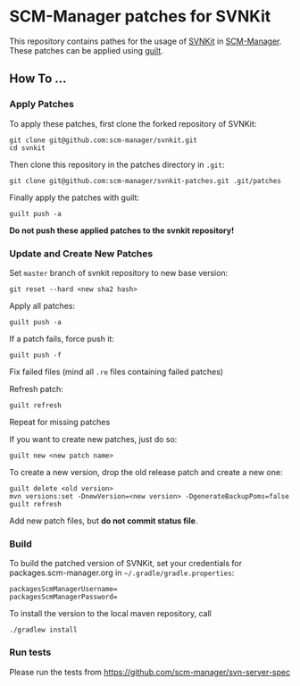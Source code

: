 # SCM-Manager patches for SVNKit

This repository contains pathes for the usage of
[SVNKit](http://svnkit.com/) in [SCM-Manager](https://scm-manager.org/).
These patches can be applied using [guilt](https://github.com/jeffpc/guilt).

## How To ...

### Apply Patches

To apply these patches, first clone the forked repository of SVNKit:

```
git clone git@github.com:scm-manager/svnkit.git
cd svnkit
```

Then clone this repository in the patches directory in `.git`:

```
git clone git@github.com:scm-manager/svnkit-patches.git .git/patches
```

Finally apply the patches with guilt:

```
guilt push -a
```

__Do not push these applied patches to the svnkit repository!__

### Update and Create New Patches

Set `master` branch of svnkit repository to new base version:

```
git reset --hard <new sha2 hash>
```

Apply all patches:

```
guilt push -a
```

If a patch fails, force push it:

```
guilt push -f
```

Fix failed files (mind all `.re` files containing failed patches)

Refresh patch:

```
guilt refresh
```

Repeat for missing patches

If you want to create new patches, just do so:

```
guilt new <new patch name>
```

To create a new version, drop the old release patch and create a new one:

```
guilt delete <old version>
mvn versions:set -DnewVersion=<new version> -DgenerateBackupPoms=false
guilt refresh
```

Add new patch files, but __do not commit status file__.

### Build

To build the patched version of SVNKit, set your credentials for packages.scm-manager.org in `~/.gradle/gradle.properties`:

```
packagesScmManagerUsername=
packagesScmManagerPassword=
```

To install the version to the local maven repository, call

```
./gradlew install
```

### Run tests

Please run the tests from https://github.com/scm-manager/svn-server-spec

